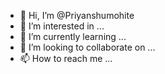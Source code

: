 - 👋 Hi, I’m @Priyanshumohite
- 👀 I’m interested in ...
- 🌱 I’m currently learning ...
- 💞️ I’m looking to collaborate on ...
- 📫 How to reach me ...

<!---
Priyanshumohite/Priyanshumohite is a ✨ special ✨ repository because its `README.md` (this file) appears on your GitHub profile.
You can click the Preview link to take a look at your changes.
--->
